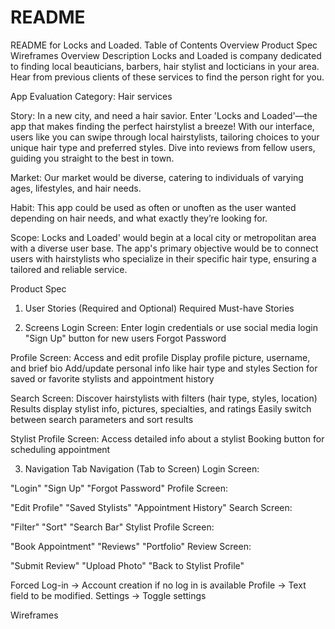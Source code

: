 # README
README for Locks and Loaded. 
Table of Contents
Overview
Product Spec
Wireframes
Overview
Description
Locks and Loaded is company dedicated to finding local beauticians, barbers, hair stylist and locticians in your area. Hear from previous clients of these services to find the person right for you.

App Evaluation
Category: Hair services 

Story: In a new city, and need a hair savior. Enter 'Locks and Loaded'—the app that makes finding the perfect hairstylist a breeze! With our interface, users like you can swipe through local hairstylists, tailoring choices to your unique hair type and preferred styles. Dive into reviews from fellow users, guiding you straight to the best in town.

Market: Our market would be diverse, catering to individuals of varying ages, lifestyles, and hair needs.

Habit: This app could be used as often or unoften as the user wanted depending on hair needs, and what exactly they’re looking for.

Scope: Locks and Loaded' would begin at a  local city or metropolitan area with a diverse user base. The app's primary objective would be to connect users with hairstylists who specialize in their specific hair type, ensuring a tailored and reliable service.

Product Spec
1. User Stories (Required and Optional)
Required Must-have Stories


2. Screens
Login Screen:
Enter login credentials or use social media login
"Sign Up" button for new users
Forgot Password

Profile Screen:
Access and edit profile
Display profile picture, username, and brief bio
Add/update personal info like hair type and styles
Section for saved or favorite stylists and appointment history

Search Screen:
Discover hairstylists with filters (hair type, styles, location)
Results display stylist info, pictures, specialties, and ratings
Easily switch between search parameters and sort results

Stylist Profile Screen:
Access detailed info about a stylist
Booking button for scheduling appointment


3. Navigation
Tab Navigation (Tab to Screen)
Login Screen:

"Login"
"Sign Up"
"Forgot Password"
Profile Screen:

"Edit Profile"
"Saved Stylists"
"Appointment History"
Search Screen:

"Filter"
"Sort"
"Search Bar"
Stylist Profile Screen:

"Book Appointment"
"Reviews"
"Portfolio"
Review Screen:

"Submit Review"
"Upload Photo"
"Back to Stylist Profile"



Forced Log-in -> Account creation if no log in is available
Profile -> Text field to be modified.
Settings -> Toggle settings

Wireframes
